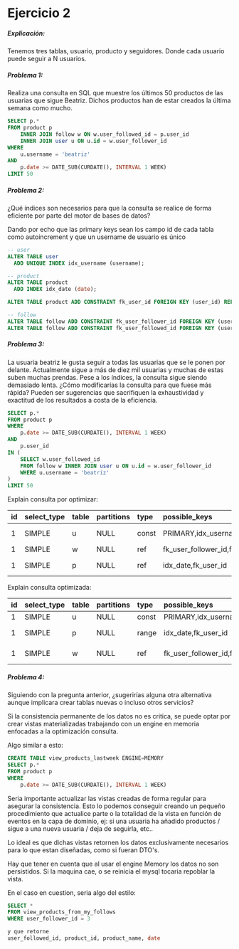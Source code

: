 # Ejercicio 2

##### Explicación:

Tenemos tres tablas, usuario, producto y seguidores. Donde cada usuario puede seguir a N usuarios.

##### Problema 1:

Realiza una consulta en SQL que muestre los últimos 50 productos de las usuarias que
sigue Beatriz. Dichos productos han de estar creados la última semana como mucho.

```sql
SELECT p.* 
FROM product p 
    INNER JOIN follow w ON w.user_followed_id = p.user_id
    INNER JOIN user u ON u.id = w.user_follower_id
WHERE
    u.username = 'beatriz' 
AND
    p.date >= DATE_SUB(CURDATE(), INTERVAL 1 WEEK) 
LIMIT 50 
```

##### Problema 2:

¿Qué índices son necesarios para que la consulta se realice de forma eficiente por parte del
motor de bases de datos?

Dando por echo que las primary keys sean los campo id de cada tabla como autoincrement y que un username de usuario es único

```sql
-- user
ALTER TABLE user
  ADD UNIQUE INDEX idx_username (username);

-- product
ALTER TABLE product
  ADD INDEX idx_date (date);

ALTER TABLE product ADD CONSTRAINT fk_user_id FOREIGN KEY (user_id) REFERENCES user(id);

-- follow
ALTER TABLE follow ADD CONSTRAINT fk_user_follower_id FOREIGN KEY (user_follower_id) REFERENCES user(id);
ALTER TABLE follow ADD CONSTRAINT fk_user_followed_id FOREIGN KEY (user_followed_id) REFERENCES user(id);
```

##### Problema 3:

La usuaria beatriz le gusta seguir a todas las usuarias que se le ponen por delante.
Actualmente sigue a más de diez mil usuarias y muchas de estas suben muchas prendas. Pese
a los índices, la consulta sigue siendo demasiado lenta. ¿Cómo modificarías la consulta para
que fuese más rápida? Pueden ser sugerencias que sacrifiquen la exhaustividad y exactitud de
los resultados a costa de la eficiencia.

```sql
SELECT p.*
FROM product p
WHERE
    p.date >= DATE_SUB(CURDATE(), INTERVAL 1 WEEK)
AND
    p.user_id
IN (
    SELECT w.user_followed_id
    FROM follow w INNER JOIN user u ON u.id = w.user_follower_id
    WHERE u.username = 'beatriz'
)
LIMIT 50
```

Explain consulta por optimizar:

| id | select\_type | table | partitions | type | possible\_keys | key | key\_len | ref | rows | filtered | Extra |
| :--- | :--- | :--- | :--- | :--- | :--- | :--- | :--- | :--- | :--- | :--- | :--- |
| 1 | SIMPLE | u | NULL | const | PRIMARY,idx\_username | idx\_username | 452 | const | 1 | 100 | Using index |
| 1 | SIMPLE | w | NULL | ref | fk\_user\_follower\_id,fk\_user\_followed\_id | fk\_user\_follower\_id | 4 | const | 2 | 100 | NULL |
| 1 | SIMPLE | p | NULL | ref | idx\_date,fk\_user\_id | fk\_user\_id | 4 | test\_backend.w.user\_followed\_id | 2 | 40 | Using where |

Explain consulta optimizada:

| id | select\_type | table | partitions | type | possible\_keys | key | key\_len | ref | rows | filtered | Extra |
| :--- | :--- | :--- | :--- | :--- | :--- | :--- | :--- | :--- | :--- | :--- | :--- |
| 1 | SIMPLE | u | NULL | const | PRIMARY,idx\_username | idx\_username | 452 | const | 1 | 100 | Using index |
| 1 | SIMPLE | p | NULL | range | idx\_date,fk\_user\_id | idx\_date | 3 | NULL | 2 | 100 | Using index condition |
| 1 | SIMPLE | w | NULL | ref | fk\_user\_follower\_id,fk\_user\_followed\_id | fk\_user\_followed\_id | 4 | test\_backend.p.user\_id | 1 | 66.67 | Using where; FirstMatch\(p\) |


##### Problema 4:

Siguiendo con la pregunta anterior, ¿sugerirías alguna otra alternativa aunque implicara
crear tablas nuevas o incluso otros servicios?

Si la consistencia permanente de los datos no es critica, se puede optar por crear vistas materializadas
trabajando con un engine en memoria enfocadas a la optimización consulta.

Algo similar a esto:
```sql
CREATE TABLE view_products_lastweek ENGINE=MEMORY
SELECT p.*
FROM product p
WHERE
    p.date >= DATE_SUB(CURDATE(), INTERVAL 1 WEEK)
``` 

Seria importante actualizar las vistas creadas de forma regular para asegurar la consistencia. 
Esto lo podemos conseguir creando un pequeño procedimiento que actualice parte o la totalidad de la vista en función 
de eventos en la capa de dominio, ej: si una usuaria ha añadido productos / sigue a una nueva usuaria / deja de seguirla, etc.. 

Lo ideal es que dichas vistas retornen los datos exclusivamente necesarios para lo que estan diseñadas, como si fueran DTO's.

Hay que tener en cuenta que al usar el engine Memory los datos no son persistidos. Si la maquina cae, o se reinicia el mysql tocaria repoblar la vista.

En el caso en cuestion, seria algo del estilo:

```sql
SELECT * 
FROM view_products_from_my_follows 
WHERE user_follower_id = 3

y que retorne
user_followed_id, product_id, product_name, date
``` 
